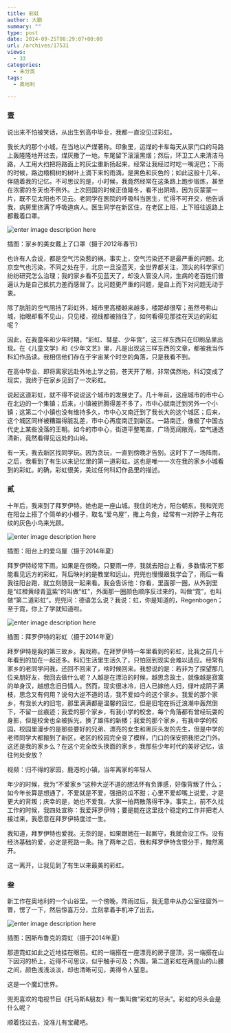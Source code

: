```yaml
---
title: 彩虹
author: 大鹏
summary: ""
type: post
date: 2014-09-25T08:29:07+00:00
url: /archives/17531
views:
  - 33
categories:
  - 未分类
tags:
  - 奥地利

---
```

### 壹

说出来不怕被笑话，从出生到高中毕业，我都一直没见过彩虹。

我长大的那个小城，在当地以产煤著称。印象里，运煤的卡车每天从家门口的马路上轰隆隆地开过去，煤灰撒了一地，车尾留下滚滚黑烟；然后，环卫工人来清洁马路，人工用大扫把将路面上的灰尘重新扬起来，经常让我经过时吃一嘴泥巴；下雨的时候，路边梧桐树的树叶上滴下来的雨滴，是黑色和灰色的；如此这般十几年，伴随着我的记忆。不可思议的是，小时候，我竟然经常在这条路上跑步锻炼，甚至在浓雾的冬天也不例外。上次回国的时候正值隆冬，看不出阴晴，因为灰蒙蒙一片，既不见太阳也不见云。老同学在医院的呼吸科当医生，忙得不可开交，他告诉我，病房里挤满了呼吸道病人。医生同学在新区住，在老区上班，上下班往返路上都戴着口罩。

![enter image description here][1]

插图：家乡的美女戴上了口罩（摄于2012年春节）

也许有人会说，都是空气污染惹的祸。事实上，空气污染还不是最严重的问题。北京空气也污染，不同之处在于，北京一旦没蓝天，全世界都关注，顶尖的科学家们纷纷研究怎么治理；我的家乡看不见蓝天了，却没人管没人问，生病的老百姓们普遍认为是自己抵抗力差而感冒了。比问题更严重的问题，是自上而下对问题无动于衷。

除了肮脏的空气阻挡了彩虹外，城市里高楼越来越多，楼距却很窄；虽然号称山城，抬眼却看不见山，只见楼，视线都被挡住了，如何看得见那挂在天边的彩虹呢？

因此，在我童年和少年时期，“彩虹、彗星、少年宫”，这三样东西只在印刷品里出现。在《儿童文学》和《少年文艺》里，凡是出现这三样东西的文章，都被我当作科幻作品读。我相信他们存在于宇宙某个时空的角落，只是我看不到。

在高中毕业、即将离家远赴外地上学之前，苍天开了眼，非常偶然地，科幻变成了现实，我终于在家乡见到了一次彩虹。

说起这道彩虹，就不得不说说这个城市的发展史了。几十年前，这座城市的市中心在北边的一个集镇；后来，小镇被折腾得差不多了，市中心就南迁到另外一个小镇；这第二个小镇也没有维持多久，市中心又南迁到了我长大的这个城区；后来，这个城区同样被糟蹋得脏乱差，市中心再度南迁到新区。一路南迁，像极了中国古代史上某些没落的王朝。如今的市中心，街道平整笔直，广场宽阔敞亮，空气通透清新，竟然看得见远处的山岭。

有一天，我去新区找同学玩。因为贪玩，一直到傍晚才告别。这时下了一场阵雨，之后，我看到了有生以来记忆里的第一道彩虹。这也是唯一一次在我的家乡小城看到的彩虹。的确，彩虹很美，美过任何科幻作品里的描述。

### 贰

十年后，我来到了拜罗伊特。她也是一座山城。我住的地方，阳台朝东。我和兜兜在阳台上搭了个简单的小棚子，取名“爱乌屋”，撒上鸟食，经常有一对脖子上有花纹的灰色小鸟来光顾。

![enter image description here][2]

插图：阳台上的爱乌屋（摄于2014年夏）

拜罗伊特经常下雨。如果是在傍晚，只要雨一停，我就去阳台上看，多数情况下都能看见远方的彩虹，背后映衬的是教堂和远山。兜兜也慢慢跟我学会了，雨后一看我往阳台跑，就立刻随我一起来看。我会告诉他：你看，里面那一圈，从外到里是“红橙黄绿青蓝紫”的叫做“虹”，外面那一圈颜色顺序反过来的，叫做“霓”，也叫做“第二道彩虹”。兜兜问：德语怎么说？我说：虹，你是知道的，Regenbogen；至于霓，你上了学就知道啦。

![enter image description here][3]

插图：拜罗伊特的彩虹（摄于2014年夏）

拜罗伊特是我的第三故乡。我戏称，在拜罗伊特一年里看到的彩虹，比我之前几十年看到的加在一起还多。科幻生活里生活久了，只怕回到现实会难以适应。经常有家乡的老同学问我，还回不回来了，啥时候回来。我想说的是：若非为了探望那几位亲朋好友，我回去做什么呢？人越是在漂泊的时候，越思念故土，就像越是寂寞的单身汉，越想念旧日情人。然而，现实很冰冷，旧人已嫁他人妇，绿叶成阴子满枝，思念又有何用？说句大逆不道的话，我不爱如今的这个家乡。我爱的那个家乡，有我长大的旧宅，那里满满都是温馨的回忆，但是旧宅在拆迁浪潮中轰然倒下，不留一丝痕迹；我爱的那个家乡，有我小学的校舍，每个角落都有曾经玩耍的身影，但是校舍也全被拆光，换了雄伟的新楼；我爱的那个家乡，有我中学的校园，校园里漫步的是那些要好的兄弟、漂亮的女生和黑灰头发的先生，但是中学的老师同学大都搬到了新区，老区的校园完全变了模样，门口的保安把我拒之门外。这还是我的家乡么？在这个完全改头换面的家乡，我那些少年时代的美好记忆，该往何处安放？



视频：归不得的家园，鹿港的小镇，当年离家的年轻人

年少的时候，我为“不爱家乡”这种大逆不道的想法怀有负罪感，好像背叛了什么；如今年长算是想通了，不爱就是不爱，强扭的瓜不甜；心里不爱却嘴上说爱，才是更大的背叛；庆幸的是，她也不爱我，大家一拍两散落得干净。事实上，前不久找工作的时候，我四处宣称：我爱拜罗伊特；要是能在这里找个稳定的工作并把老人接过来，我愿意在拜罗伊特度过一生。

我知道，拜罗伊特也爱我。无奈的是，如果跟她在一起厮守，我就会没工作。没有经济基础的爱，必定是死路一条。拖了两年之后，我和拜罗伊特含恨分手，黯然离开。

这一离开，让我见到了有生以来最美的彩虹。

### 叁

新工作在奥地利的一个山谷里。一个傍晚，阵雨过后，我无意中从办公室往窗外一瞥，愣了一下，然后惊喜万分，立刻拿着手机冲了出去。

![enter image description here][4]

插图：因斯布鲁克的霓虹（摄于2014年夏）

那道霓虹如此之近地挂在眼前。虹的一端搭在一座漂亮的房子屋顶，另一端搭在山下因河的桥上，近得不可思议，似乎触手可及；外围，第二道彩虹在两座山的山腰之间，颜色浅浅淡淡，却也清晰可见，美得令人窒息。

这是一个魔幻世界。

兜兜喜欢的电视节目《托马斯&朋友》有一集叫做“彩虹的尽头”。彩虹的尽头会是什么呢？

顺着找过去，没准儿有宝藏吧。

 [1]: https://gwkpxq.bn1.livefilestore.com/y2ppemtgwtk1j-BXrtZheRChhIwFi4p68qyaMZKoqXD_DEM0jQhQ1hiP32RVcDvLK4I4FD2U3QiN5HjSviRwihzZbHMQyQ47Z3xe_PKfQDx5a0/2014-09-25_homeland.jpg
 [2]: https://gwkpxq.bn1.livefilestore.com/y2pNu_Z6jPNKvzB_i-Ix45thNlW3pvCZBWtTFf69786gnNVgKYeJaJ3Cmk1pY7SR3JVYl1b60eyqjy7iJKbclma2yU7ag-E39PrqUpBOJ5liMA/2014-09-25_aiwuwu.jpg
 [3]: https://gwkpxq.bn1.livefilestore.com/y2p_-tZwyTkIJpc84p9hrQQYiqfJ0Zh26hBgM5kQQubVwTAYn98HvVyGwkSGJvzHXboKBcLv9MeaIJqx_q_OjD6SXLFrj2d2sj6eMx6L1cSOQ0/2014-09-25_bayreuth.jpg
 [4]: https://gwkpxq.bn1.livefilestore.com/y2pSsm9dt9TtnsETXBc3CqXzg0h5BKp_6fYgvkJkNMvfvzZt1CdPSh9nhybD6i5bIFIj0uDah19TTWVqd7b6d3rsAPvQSptRkOMLvWpRAiYFPA/2014-09-25_regenbogen.jpg
